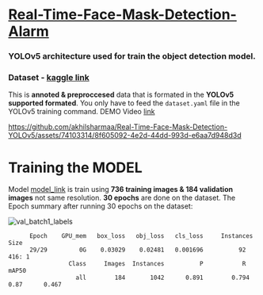 # [Real-Time-Face-Mask-Detection-Alarm ](https://youtu.be/q1qlpDHZvZQ)
### **YOLOv5** architecture used for train the object detection model. 


### Dataset - [kaggle link](https://www.kaggle.com/datasets/akhilsharmaa/mask-nomask-yolov5)
This is **annoted & preproccesed** data that is formated in the **YOLOv5 supported formated**. You only have to feed the `dataset.yaml` file in the YOLOv5 training command.
DEMO Video [link](https://youtu.be/q1qlpDHZvZQ)


https://github.com/akhilsharmaa/Real-Time-Face-Mask-Detection-YOLOv5/assets/74103314/8f605092-4e2d-44dd-993d-e6aa7d948d3d


# Training the MODEL 
Model [model_link](https://github.com/akhilsharmaa/NO-MASK-Detection-YOLOv5/blob/main/model.pt) is train using  **736 training images & 184 validation images** not same resolution. **30 epochs** are done on the dataset. The Epoch summary after running 30 epochs on the dataset: 

![val_batch1_labels](https://user-images.githubusercontent.com/74103314/236662698-ac88f6f8-ac9f-49f6-a07c-f2562bb1454c.jpg)

```      
      Epoch    GPU_mem   box_loss   obj_loss   cls_loss     Instances        Size
      29/29         0G    0.03029    0.02481   0.001696          92        416: 1
                 Class     Images  Instances          P           R         mAP50   
                   all        184       1042      0.891        0.794         0.87      0.467
```

